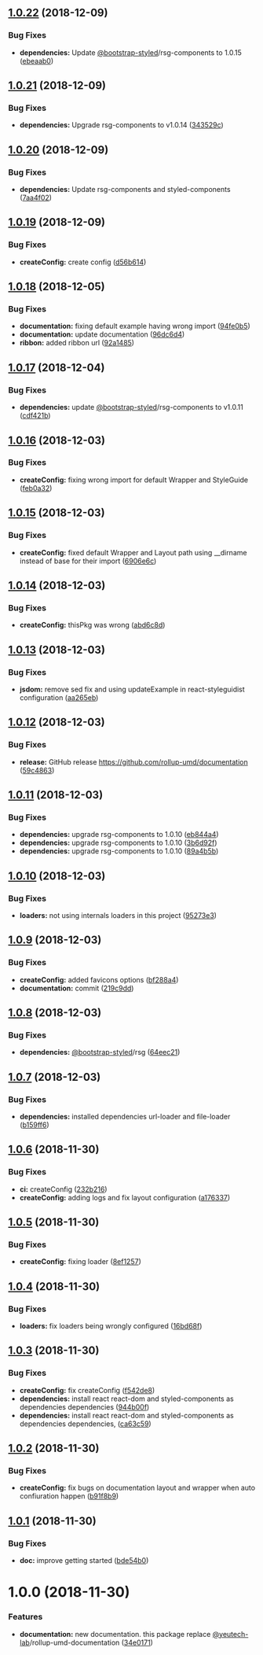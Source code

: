 ## [1.0.22](https://github.com/rollup-umd/documentation/compare/v1.0.21...v1.0.22) (2018-12-09)


### Bug Fixes

* **dependencies:** Update [@bootstrap-styled](https://github.com/bootstrap-styled)/rsg-components to 1.0.15 ([ebeaab0](https://github.com/rollup-umd/documentation/commit/ebeaab0))

## [1.0.21](https://github.com/rollup-umd/documentation/compare/v1.0.20...v1.0.21) (2018-12-09)


### Bug Fixes

* **dependencies:** Upgrade rsg-components to v1.0.14 ([343529c](https://github.com/rollup-umd/documentation/commit/343529c))

## [1.0.20](https://github.com/rollup-umd/documentation/compare/v1.0.19...v1.0.20) (2018-12-09)


### Bug Fixes

* **dependencies:** Update rsg-components and styled-components ([7aa4f02](https://github.com/rollup-umd/documentation/commit/7aa4f02))

## [1.0.19](https://github.com/rollup-umd/documentation/compare/v1.0.18...v1.0.19) (2018-12-09)


### Bug Fixes

* **createConfig:** create config ([d56b614](https://github.com/rollup-umd/documentation/commit/d56b614))

## [1.0.18](https://github.com/rollup-umd/documentation/compare/v1.0.17...v1.0.18) (2018-12-05)


### Bug Fixes

* **documentation:** fixing default example having wrong import ([94fe0b5](https://github.com/rollup-umd/documentation/commit/94fe0b5))
* **documentation:** update documentation ([96dc6d4](https://github.com/rollup-umd/documentation/commit/96dc6d4))
* **ribbon:** added ribbon url ([92a1485](https://github.com/rollup-umd/documentation/commit/92a1485))

## [1.0.17](https://github.com/rollup-umd/documentation/compare/v1.0.16...v1.0.17) (2018-12-04)


### Bug Fixes

* **dependencies:** update [@bootstrap-styled](https://github.com/bootstrap-styled)/rsg-components to v1.0.11 ([cdf421b](https://github.com/rollup-umd/documentation/commit/cdf421b))

## [1.0.16](https://github.com/rollup-umd/documentation/compare/v1.0.15...v1.0.16) (2018-12-03)


### Bug Fixes

* **createConfig:** fixing wrong import for default Wrapper and StyleGuide ([feb0a32](https://github.com/rollup-umd/documentation/commit/feb0a32))

## [1.0.15](https://github.com/rollup-umd/documentation/compare/v1.0.14...v1.0.15) (2018-12-03)


### Bug Fixes

* **createConfig:** fixed default Wrapper and Layout path using __dirname instead of base for their import ([6906e6c](https://github.com/rollup-umd/documentation/commit/6906e6c))

## [1.0.14](https://github.com/rollup-umd/documentation/compare/v1.0.13...v1.0.14) (2018-12-03)


### Bug Fixes

* **createConfig:** thisPkg was wrong ([abd6c8d](https://github.com/rollup-umd/documentation/commit/abd6c8d))

## [1.0.13](https://github.com/rollup-umd/documentation/compare/v1.0.12...v1.0.13) (2018-12-03)


### Bug Fixes

* **jsdom:** remove sed fix and using updateExample in react-styleguidist configuration ([aa265eb](https://github.com/rollup-umd/documentation/commit/aa265eb))

## [1.0.12](https://github.com/rollup-umd/documentation/compare/v1.0.11...v1.0.12) (2018-12-03)


### Bug Fixes

* **release:** GitHub release https://github.com/rollup-umd/documentation ([59c4863](https://github.com/rollup-umd/documentation/commit/59c4863))

## [1.0.11](https://module.kopaxgroup.com/rollup-umd/documentation/compare/v1.0.10...v1.0.11) (2018-12-03)


### Bug Fixes

* **dependencies:** upgrade rsg-components to 1.0.10 ([eb844a4](https://module.kopaxgroup.com/rollup-umd/documentation/commit/eb844a4))
* **dependencies:** upgrade rsg-components to 1.0.10 ([3b6d92f](https://module.kopaxgroup.com/rollup-umd/documentation/commit/3b6d92f))
* **dependencies:** upgrade rsg-components to 1.0.10 ([89a4b5b](https://module.kopaxgroup.com/rollup-umd/documentation/commit/89a4b5b))

## [1.0.10](https://module.kopaxgroup.com/rollup-umd/documentation/compare/v1.0.9...v1.0.10) (2018-12-03)


### Bug Fixes

* **loaders:** not using internals loaders in this project ([95273e3](https://module.kopaxgroup.com/rollup-umd/documentation/commit/95273e3))

## [1.0.9](https://module.kopaxgroup.com/rollup-umd/documentation/compare/v1.0.8...v1.0.9) (2018-12-03)


### Bug Fixes

* **createConfig:** added favicons options ([bf288a4](https://module.kopaxgroup.com/rollup-umd/documentation/commit/bf288a4))
* **documentation:** commit ([219c9dd](https://module.kopaxgroup.com/rollup-umd/documentation/commit/219c9dd))

## [1.0.8](https://module.kopaxgroup.com/rollup-umd/documentation/compare/v1.0.7...v1.0.8) (2018-12-03)


### Bug Fixes

* **dependencies:** [@bootstrap-styled](https://module.kopaxgroup.com/bootstrap-styled)/rsg ([64eec21](https://module.kopaxgroup.com/rollup-umd/documentation/commit/64eec21))

## [1.0.7](https://module.kopaxgroup.com/rollup-umd/documentation/compare/v1.0.6...v1.0.7) (2018-12-03)


### Bug Fixes

* **dependencies:** installed dependencies url-loader and file-loader ([b159ff6](https://module.kopaxgroup.com/rollup-umd/documentation/commit/b159ff6))

## [1.0.6](https://module.kopaxgroup.com/rollup-umd/documentation/compare/v1.0.5...v1.0.6) (2018-11-30)


### Bug Fixes

* **ci:** createConfig ([232b216](https://module.kopaxgroup.com/rollup-umd/documentation/commit/232b216))
* **createConfig:** adding logs and fix layout configuration ([a176337](https://module.kopaxgroup.com/rollup-umd/documentation/commit/a176337))

## [1.0.5](https://module.kopaxgroup.com/rollup-umd/documentation/compare/v1.0.4...v1.0.5) (2018-11-30)


### Bug Fixes

* **createConfig:** fixing loader ([8ef1257](https://module.kopaxgroup.com/rollup-umd/documentation/commit/8ef1257))

## [1.0.4](https://module.kopaxgroup.com/rollup-umd/documentation/compare/v1.0.3...v1.0.4) (2018-11-30)


### Bug Fixes

* **loaders:** fix loaders being wrongly configured ([16bd68f](https://module.kopaxgroup.com/rollup-umd/documentation/commit/16bd68f))

## [1.0.3](https://module.kopaxgroup.com/rollup-umd/documentation/compare/v1.0.2...v1.0.3) (2018-11-30)


### Bug Fixes

* **createConfig:** fix createConfig ([f542de8](https://module.kopaxgroup.com/rollup-umd/documentation/commit/f542de8))
* **dependencies:** install react react-dom and styled-components as dependencies dependencies ([944b00f](https://module.kopaxgroup.com/rollup-umd/documentation/commit/944b00f))
* **dependencies:** install react react-dom and styled-components as dependencies dependencies, ([ca63c59](https://module.kopaxgroup.com/rollup-umd/documentation/commit/ca63c59))

## [1.0.2](https://module.kopaxgroup.com/rollup-umd/documentation/compare/v1.0.1...v1.0.2) (2018-11-30)


### Bug Fixes

* **createConfig:** fix bugs on documentation layout and wrapper when auto confiuration happen ([b91f8b9](https://module.kopaxgroup.com/rollup-umd/documentation/commit/b91f8b9))

## [1.0.1](https://module.kopaxgroup.com/rollup-umd/documentation/compare/v1.0.0...v1.0.1) (2018-11-30)


### Bug Fixes

* **doc:** improve getting started ([bde54b0](https://module.kopaxgroup.com/rollup-umd/documentation/commit/bde54b0))

# 1.0.0 (2018-11-30)


### Features

* **documentation:** new documentation. this package replace [@yeutech-lab](https://module.kopaxgroup.com/yeutech-lab)/rollup-umd-documentation ([34e0171](https://module.kopaxgroup.com/rollup-umd/documentation/commit/34e0171))
